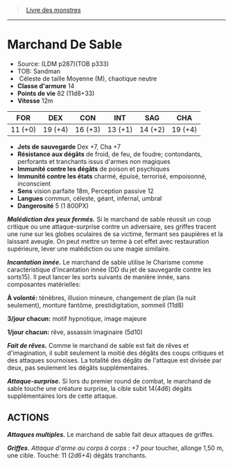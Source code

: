 ﻿> [Livre des monstres](tome_of_beasts_old.md)

---

# Marchand De Sable

- Source: (LDM p287)(TOB p333)
- TOB: Sandman
-  Céleste de taille Moyenne (M), chaotique neutre
- **Classe d'armure** 14
- **Points de vie** 82 (11d8+33)
- **Vitesse** 12m

|FOR|DEX|CON|INT|SAG|CHA|
|---|---|---|---|---|---|
|11 (+0)|19 (+4)|16 (+3)|13 (+1)|14 (+2)|19 (+4)|

- **Jets de sauvegarde** Dex +7, Cha +7
- **Résistance aux dégâts** de froid, de feu, de foudre; contondants, perforants et tranchants issus d'armes non magiques
- **Immunité contre les dégâts** de poison et psychiques
- **Immunité contre les états** charmé, épuisé, terrorisé, empoisonné, inconscient
- **Sens** vision parfaite 18m, Perception passive 12
- **Langues** commun, céleste, géant, infernal, umbral
- **Dangerosité** 5 (1 800PX)

**_Malédiction des yeux fermés._** Si le marchand de sable réussit un coup critique ou une attaque-surprise contre un adversaire, ses griffes tracent une rune sur les globes oculaires de sa victime, fermant ses paupières et la laissant aveugle. On peut mettre un terme à cet effet avec restauration supérieure, lever une malédiction ou une magie similaire.

**_Incantation innée._** Le marchand de sable utilise le Charisme comme caractéristique d'incantation innée (DD du jet de sauvegarde contre les sorts15). Il peut lancer les sorts suivants de manière innée, sans composantes matérielles:

**À volonté:** ténèbres, illusion mineure, changement de plan
(la nuit seulement), monture fantôme, prestidigitation, sommeil (11d8)

**3/jour chacun:** motif hypnotique, image majeure

**1/jour chacun:** rêve, assassin imaginaire (5d10)

**_Fait de rêves._** Comme le marchand de sable est fait de rêves et d'imagination, il subit seulement la moitié des dégâts des coups critiques et des attaques sournoises. La totalité des dégâts de l'attaque est divisée par deux, pas seulement les dégâts supplémentaires.

**_Attaque-surprise._** Si lors du premier round de combat, le marchand de sable touche une créature surprise, la cible subit 14(4d6) dégâts supplémentaires lors de cette attaque.

## ACTIONS

**_Attaques multiples._** Le marchand de sable fait deux attaques de griffes.

**_Griffes._** _Attaque d'arme au corps à corps :_ +7 pour toucher, allonge 1,50 m, une cible. Touché: 11 (2d6+4) dégâts tranchants.

